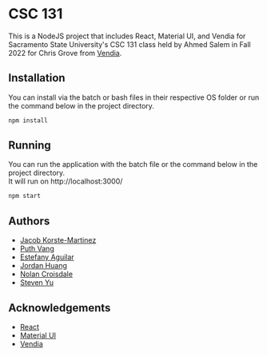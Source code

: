 
# CSC 131

This is a NodeJS project that includes React, Material UI, and Vendia for Sacramento State University's CSC 131 class held by Ahmed Salem in Fall 2022 for Chris Grove from [Vendia](https://www.vendia.net/).

## Installation

You can install via the batch or bash files in their respective OS folder or run the command below in the project directory.

```bash
npm install
```

## Running

You can run the application with the batch file or the command below in the project directory.  
It will run on http://localhost:3000/

```bash
npm start
```


## Authors

- [Jacob Korste-Martinez](https://github.com/kidKorste)
- [Puth Vang](https://www.github.com/puthvang)
- [Estefany Aguilar](https://github.com/stef-aguilar)
- [Jordan Huang](https://www.github.com/jordanhuang916)
- [Nolan Croisdale](https://www.github.com/Nolendo)
- [Steven Yu](https://www.github.com/Syekan)
## Acknowledgements

 - [React](https://reactjs.org/)
 - [Material UI](https://mui.com/)
 - [Vendia](https://www.vendia.net/)

